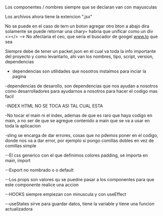 Los componentes / nombres siempre que se declaran van con mayusculas

Los archivos ahora tiene la extencion ".jsx"

No se puede en el caso de tern un boton agregar otro bton a abajo
dira solamente se puede retornar una chary=
habria que unificar como un div
<></> --> No afectaria el ceo, que seria el buscador de googel www.lo que sea

<!------------------------------------------------------------------------------------------->

Siempre debe de tener un packet.json en el cual va toda la info importante del proyecto y como levantarlo, ahi van los nombres, tipo, script, version, dependencias

- dependencias son utilidades que nosotros instalmos para inciar la pagina

-dependencias de desarollo, son dependencias que nos ayudan a nosotros como desarrolladores para ayudarnos a nosotros para hacer el codigo mas facil

-INDEX HTML NO SE TOCA ASI TAL CUAL ESTA

-No tocar el main ni el index, ademas de que es raro que haya codigo en main, a no ser de que se agregue contenido a main que se va a usar en toda la aplicacion

-sling se encarga de dar errores, cosas que no pdemos poner en el codigo, donde nos va a dar error, por ejemplo si pongo comillas dobles en vez de comillas simple

--El css generico con el que definimos colores padding, se importa en main, import

--Export no nombrado o o default

--Los props son valores qu se puedne pasar a los componentes para que este componente realice una accion

--HOOKS siempre empiezan con minuscula y con useEffect

--useStates sirve para guardar datos, tiene la variable y tiene una funcion actualizadora
